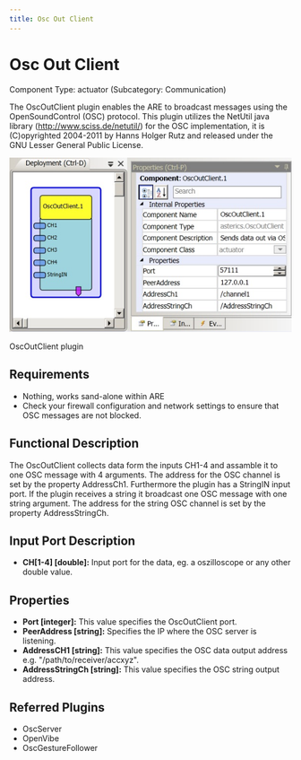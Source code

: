 ```yaml
---
title: Osc Out Client
---
```


# Osc Out Client

Component Type: actuator (Subcategory: Communication)

The OscOutClient plugin enables the ARE to broadcast messages using the OpenSoundControl (OSC) protocol. This plugin utilizes the NetUtil java library (http://www.sciss.de/netutil/) for the OSC implementation, it is (C)opyrighted 2004-2011 by Hanns Holger Rutz and released under the GNU Lesser General Public License.

![Screenshot: OscServer plugin](./img/OscOutClient.jpg "Screenshot: OscServer plugin")

OscOutClient plugin

## Requirements

- Nothing, works sand-alone within ARE
- Check your firewall configuration and network settings to ensure that OSC messages are not blocked.

## Functional Description

The OscOutClient collects data form the inputs CH1-4 and assamble it to one OSC message with 4 arguments. The address for the OSC channel is set by the property AddressCh1. Furthermore the plugin has a StringIN input port. If the plugin receives a string it broadcast one OSC message with one string argument. The address for the string OSC channel is set by the property AddressStringCh.

## Input Port Description

- **CH\[1-4\] \[double\]:** Input port for the data, eg. a oszilloscope or any other double value.

## Properties

- **Port \[integer\]:** This value specifies the OscOutClient port.
- **PeerAddress \[string\]:** Specifies the IP where the OSC server is listening.
- **AddressCH1 \[string\]:** This value specifies the OSC data output address e.g. "/path/to/receiver/accxyz".
- **AddressStringCh \[string\]:** This value specifies the OSC string output address.

## Referred Plugins

- OscServer
- OpenVibe
- OscGestureFollower
